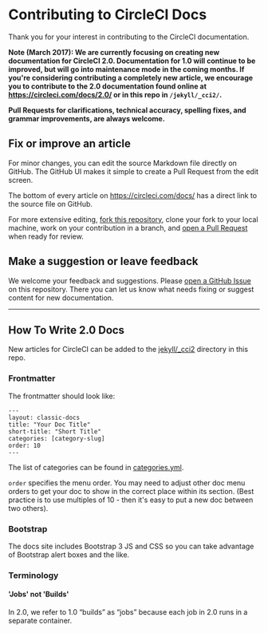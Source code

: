 # Contributing to CircleCI Docs

Thank you for your interest in contributing to the CircleCI documentation.

**Note (March 2017): We are currently focusing on creating new documentation for CircleCI 2.0. Documentation for 1.0
will continue to be improved, but will go into maintenance mode in the coming months. If you're considering contributing
a completely new article, we encourage you to contribute to the 2.0 documentation found online at 
<https://circleci.com/docs/2.0/> or in this repo in `/jekyll/_cci2/`.**

**Pull Requests for clarifications, technical accuracy, spelling fixes, and grammar improvements, are always welcome.**

## Fix or improve an article

For minor changes, you can edit the source Markdown file directly on GitHub. The GitHub UI makes it simple to create a
Pull Request from the edit screen.

The bottom of every article on https://circleci.com/docs/ has a direct link to the source file on GitHub.

For more extensive editing, [fork this repository](https://github.com/circleci/circleci-docs#fork-destination-box),
clone your fork to your local machine, work on your contribution in a branch, and 
[open a Pull Request](https://help.github.com/articles/creating-a-pull-request/) when ready for review.

## Make a suggestion or leave feedback

We welcome your feedback and suggestions. Please [open a GitHub Issue](https://github.com/circleci/circleci-docs/issues) 
on this repository. There you can let us know what needs fixing or suggest content for new documentation.

---

## How To Write 2.0 Docs

New articles for CircleCI can be added to the [jekyll/_cci2](https://github.com/circleci/circleci-docs/tree/master/jekyll/_cci2) directory in this repo.

### Frontmatter

The frontmatter should look like:

```
---
layout: classic-docs
title: "Your Doc Title"
short-title: "Short Title"
categories: [category-slug]
order: 10
---
```

The list of categories can be found in [categories.yml](https://github.com/circleci/circleci-docs/blob/master/jekyll/_data/categories.yml).

`order` specifies the menu order. You may need to adjust other doc menu orders to get your doc to show in the correct place within its section. (Best practice is to use multiples of 10 - then it's easy to put a new doc between two others).

### Bootstrap

The docs site includes Bootstrap 3 JS and CSS so you can take advantage of Bootstrap alert boxes and the like.

### Terminology

#### 'Jobs' not 'Builds'

In 2.0, we refer to 1.0 “builds” as “jobs” because each job in 2.0 runs in a separate container.
